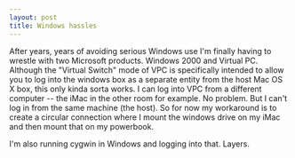 ```yaml
---
layout: post
title: Windows hassles 
---
```

<p>After years, years of avoiding serious Windows use I'm finally having to wrestle with two Microsoft products. Windows 2000 and Virtual PC. Although the "Virtual Switch" mode of VPC is specifically intended to allow you to log into the windows box as a separate entity from the host Mac OS X box, this only kinda sorta works. I can log into VPC from a different computer -- the iMac in the other room for example. No problem. But I can't log in from the same machine (the host). So for now my workaround is to create a circular connection where I mount the windows drive on my iMac and then mount that on my powerbook. </p><p>I'm also running cygwin in Windows and logging into that. Layers. </p>
